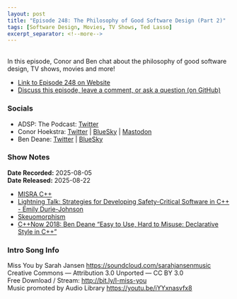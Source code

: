 ```yaml
---
layout: post
title: "Episode 248: The Philosophy of Good Software Design (Part 2)"
tags: [Software Design, Movies, TV Shows, Ted Lasso]
excerpt_separator: <!--more-->
---
```


<div id="buzzsprout-player-17717138"></div><script src="https://www.buzzsprout.com/1501960/episodes/17717138-episode-248-the-philosophy-of-good-software-design-part-2.js?container_id=buzzsprout-player-17717138&player=small" type="text/javascript" charset="utf-8"></script>

<br>In this episode, Conor and Ben chat about the philosophy of good software design, TV shows, movies and more!

<!--more-->

* [Link to Episode 248 on Website](https://adspthepodcast.com/2025/08/22/Episode-248.html)
* [Discuss this episode, leave a comment, or ask a question (on GitHub)](https://github.com/codereport/adsp2/discussions/147)

### Socials
 
* ADSP: The Podcast: [Twitter](https://twitter.com/adspthepodcast)
* Conor Hoekstra: [Twitter](https://twitter.com/code_report) \| [BlueSky](https://bsky.app/profile/codereport.bsky.social) \| [Mastodon](https://mastodon.social/@code_report)
* Ben Deane: [Twitter](https://x.com/ben_deane) \| [BlueSky](https://bsky.app/profile/elbeno.com)

### Show Notes

**Date Recorded:** 2025-08-05 <br>
**Date Released:** 2025-08-22

* [MISRA C++](https://misra.org/CppC/CppC.htm)
* [Lightning Talk: Strategies for Developing Safety-Critical Software in C++ - Emily Durie-Johnson](https://www.youtube.com/watch?v=VJ6HrRtrbr8)
* [Skeuomorphism](https://en.wikipedia.org/wiki/Skeuomorphism)
* [C++Now 2018: Ben Deane “Easy to Use, Hard to Misuse: Declarative Style in C++”](https://www.youtube.com/watch?v=2ouxETt75R4)

### Intro Song Info
 
Miss You by Sarah Jansen https://soundcloud.com/sarahjansenmusic<br>
Creative Commons — Attribution 3.0 Unported — CC BY 3.0<br>
Free Download / Stream: http://bit.ly/l-miss-you<br>
Music promoted by Audio Library https://youtu.be/iYYxnasvfx8<br>
